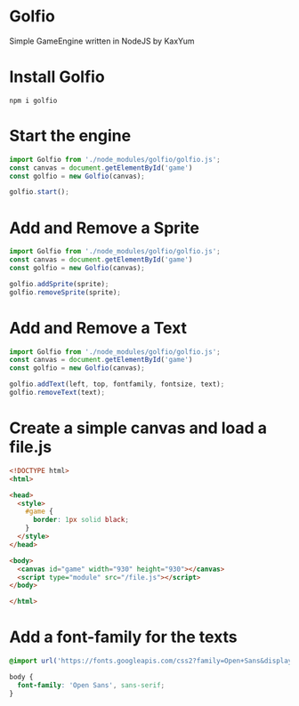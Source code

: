 # Golfio
Simple GameEngine written in NodeJS by KaxYum

# Install Golfio
```
npm i golfio
```

# Start the engine
```js
import Golfio from './node_modules/golfio/golfio.js';
const canvas = document.getElementById('game')
const golfio = new Golfio(canvas);

golfio.start();
```

# Add and Remove a Sprite
```js
import Golfio from './node_modules/golfio/golfio.js';
const canvas = document.getElementById('game')
const golfio = new Golfio(canvas);

golfio.addSprite(sprite);
golfio.removeSprite(sprite);
```

# Add and Remove a Text
```js
import Golfio from './node_modules/golfio/golfio.js';
const canvas = document.getElementById('game')
const golfio = new Golfio(canvas);

golfio.addText(left, top, fontfamily, fontsize, text);
golfio.removeText(text);
```

# Create a simple canvas and load a file.js
```html
<!DOCTYPE html>
<html>

<head>
  <style>
    #game {
      border: 1px solid black;
    }
  </style>
</head>

<body>
  <canvas id="game" width="930" height="930"></canvas>
  <script type="module" src="/file.js"></script>
</body>

</html>
```

# Add a font-family for the texts
```css
@import url('https://fonts.googleapis.com/css2?family=Open+Sans&display=swap');

body {
  font-family: 'Open Sans', sans-serif;
}
```